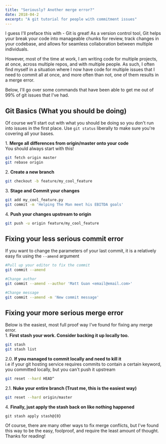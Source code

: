 ```yaml
---
title: "Seriously? Another merge error?"
date: 2018-04-2
excerpt: "A git tutorial for people with commitment issues"
---
```

I guess I'll preface this with - Git is great! As a version control tool, Git helps your break your code into manageable chunks for review, track changes in your codebase, and allows for seamless collaboration between multiple individuals.

However, most of the time at work, I am writing code for multiple projects, at once, across multiple repos, and with multiple people. As such, I often find myself in a situation where I now have code for multiple issues that I need to commit all at once, and more often than not, one of them results in a merge error.

Below, I'll go over some commands that have been able to get me out of 99% of git issues that I've had.

## Git Basics (What you should be doing)
Of course we'll start out with what you should be doing so you don't run into issues in the first place. Use `git status` liberally to make sure you're covering all your bases. 

1\. __Merge all differences from origin/master onto your code__  
You should always start with this!
```bash
git fetch origin master
git rebase origin
```

2\. __Create a new branch__
```bash
git checkout -b feature/my_cool_feature
```

3\. __Stage and Commit your changes__
```bash
git add my_cool_feature.py
git commit -m 'Helping The Man meet his EBITDA goals'
```

4\. __Push your changes upstream to origin__
```bash
git push -u origin feature/my_cool_feature
```

## Fixing your less serious commit error
If you want to change the parameters of your last commit, it is a relatively easy fix using the `--amend` argument
```bash
#Pull up your editor to fix the commit
git commit --amend

#Change author
git commit --amend --author 'Matt Guan <email@email.com>'

#Change message
git commit --amend -m 'New commit message'
```

## Fixing your more serious merge error
Below is the easiest, most full proof way I've found for fixing any merge error.  
1\. __First stash your work. Consider backing it up locally too.__
```bash
git stash
git stash list
```

2.0\. __If you managed to commit locally and need to kill it__  
i.e if your git hosting service requires commits to contain a certain keyword, you committed locally, but you can't push it upstream
```bash
git reset --hard HEAD^
```

2.1\. __Nuke your entire branch (Trust me, this is the easiest way)__
```bash
git reset --hard origin/master
```

4\. __Finally, just apply the stash back on like nothing happened__
```
git stash apply stash@{0}
```

Of course, there are many other ways to fix merge conflicts, but I've found this way to be the easy, foolproof, and require the least amount of thought. Thanks for reading!